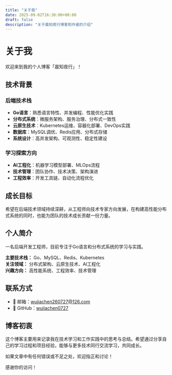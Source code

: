 ```yaml
---
title: "关于我"
date: 2025-09-02T16:30:00+08:00
draft: false
description: "关于晨知夜行博客和作者的介绍"
---
```


# 关于我

欢迎来到我的个人博客「晨知夜行」！

## 技术背景

### 后端技术栈
- **Go语言**：熟悉语言特性、并发编程、性能优化实践
- **分布式系统**：微服务架构、服务治理、分布式一致性
- **云原生技术**：Kubernetes运维、容器化部署、DevOps实践
- **数据库**：MySQL调优、Redis应用、分布式存储
- **系统设计**：高并发架构、可观测性、稳定性建设

### 学习探索方向
- **AI工程化**：机器学习模型部署、MLOps流程
- **技术管理**：团队协作、技术决策、架构演进
- **工程效率**：开发工具链、自动化流程优化

## 成长目标
希望在后端技术领域持续深耕，从工程师向技术专家方向发展，在构建高性能分布式系统的同时，也能为团队的技术成长贡献一份力量。

## 个人简介

一名后端开发工程师，目前专注于Go语言和分布式系统的学习与实践。

**主要技术栈：** Go、MySQL、Redis、Kubernetes  
**关注领域：** 分布式架构、云原生技术、AI工程化  
**兴趣方向：** 高性能系统、工程效率、技术管理

## 联系方式

- 📧 邮箱：wujiachen260727@126.com
- 🐙 GitHub：[wujiachen0727](https://github.com/wujiachen0727)

## 博客初衷

这个博客主要用来记录我在技术学习和工作实践中的思考与总结。希望通过分享自己的学习过程和项目经验，能够与更多技术同行交流学习，共同成长。

如果文章中有任何错误或不足之处，欢迎指正和讨论！

感谢你的访问！